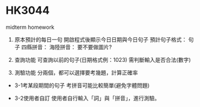 # HK3044
midterm homework
1. 原本預計的每日一句
開啟程式後顯示今日日期與今日句子
預計句子格式：
句子
四縣拼音：
海陸拼音：
要不要做圖片?

2. 查詢功能
可查詢以前的句子(日期格式例：1023)
需判斷輸入是否合法(數字)

3. 測驗功能
分兩個，都可以選擇要考幾題，計算正確率

- 3-1考某段期間的句子
考拼音可能比較簡單(避免字體問題)

- 3-2使用者自訂
使用者自行輸入「詞」與「拼音」，進行測驗。
